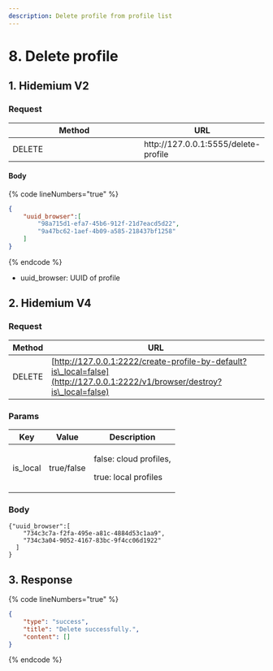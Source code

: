 ```yaml
---
description: Delete profile from profile list
---
```


# 8. Delete profile

## 1. Hidemium V2

### **Request**

<table><thead><tr><th width="249">Method</th><th>URL</th></tr></thead><tbody><tr><td>DELETE</td><td>http://127.0.0.1:5555/delete-profile</td></tr></tbody></table>

#### **Body**

{% code lineNumbers="true" %}
```json
{
    "uuid_browser":[
        "98a715d1-efa7-45b6-912f-21d7eacd5d22",
        "9a47bc62-1aef-4b09-a585-218437bf1258"
    ]
}
```
{% endcode %}

* uuid\_browser: UUID of profile

## **2. Hidemium V4** <a href="#id-2.-hidemium-v4" id="id-2.-hidemium-v4"></a>

### **Request** <a href="#request-1" id="request-1"></a>

| Method | URL                                                                                                                         |
| ------ | --------------------------------------------------------------------------------------------------------------------------- |
| DELETE | [http://127.0.0.1:2222/create-profile-by-default?is\_local=false](http://127.0.0.1:2222/v1/browser/destroy?is\_local=false) |

### **Params** <a href="#body-1" id="body-1"></a>

| Key       | Value      | Description                                                      |
| --------- | ---------- | ---------------------------------------------------------------- |
| is\_local | true/false | <p></p><p>false: cloud profiles, </p><p>true: local profiles</p> |

### **Body** <a href="#body-1" id="body-1"></a>

```
{"uuid_browser":[
    "734c3c7a-f2fa-495e-a81c-4884d53c1aa9",
    "734c3a04-9052-4167-83bc-9f4cc06d1922"
  ]
}
```

## **3. Response**

{% code lineNumbers="true" %}
```json
{
    "type": "success",
    "title": "Delete successfully.",
    "content": []
}
```
{% endcode %}
